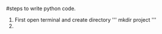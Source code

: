 
#steps to write python code.
  1. First open terminal and create directory
 '''
 mkdir project
 '''
  3. 
